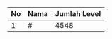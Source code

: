 | No | Nama            | Jumlah Level |
|----|-----------------|--------------|
| 1  | #    |    4548        |
